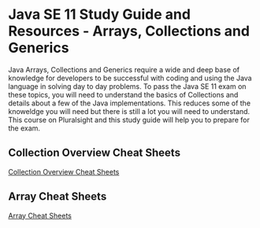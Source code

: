 # Java SE 11 Study Guide and Resources - Arrays, Collections and Generics
Java Arrays, Collections and Generics require a wide and deep base of knowledge for developers to be successful with coding and using the Java language in solving day to day problems. To pass the Java SE 11 exam on these topics, you will need to understand the basics of Collections and details about a few of the Java implementations. This reduces some of the knoweldge you will need but there is still a lot you will need to understand. This course on Pluralsight and this study guide will help you to prepare for the exam.

## Collection Overview Cheat Sheets
[Collection Overview Cheat Sheets](CollectionOverviewCheatSheet.md)

## Array Cheat Sheets
[Array Cheat Sheets](ArrayCheatSheets.md)
